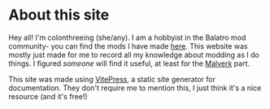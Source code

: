 # About this site

Hey all! I'm colonthreeing (she/any). I am a hobbyist in the Balatro mod community- you can find the mods I have made [here](https://julies-stuff.dev/balatro). This website was mostly just made for me to record all my knowledge about modding as I do things. I figured *someone* will find it useful, at least for the [Malverk](/malverk) part.

This site was made using [VitePress](https://vitepress.dev/), a static site generator for documentation. They don't require me to mention this, I just think it's a nice resource (and it's free!)
